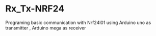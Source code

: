 # Rx_Tx-NRF24
Programing basic communication with Nrf24l01 using Arduino uno as transmitter , Arduino mega as receiver

